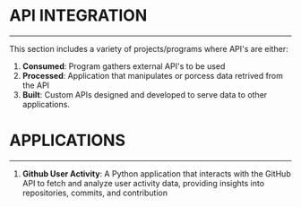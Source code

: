 # API INTEGRATION
***
This section includes a variety of projects/programs where API's are either:
1. **Consumed**: Program gathers external API's to be used
2. **Processed**: Application that manipulates or porcess data retrived from the API
3. **Built**: Custom APIs designed and developed to serve data to other applications.

# APPLICATIONS
***

1. **Github User Activity**:
A Python application that interacts with the GitHub API to fetch and analyze user activity data, providing insights into repositories, commits, and contribution 


